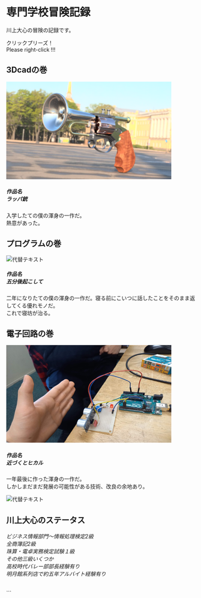<!DOCTYPE html>
<html lang="ja">
<head>
  <meta charset="UTF-8">
  <meta name="viewport" content="width=device-width, initial-scale=1.0">
</head>

<body>
  <div class="container">
    <div class="row">
      <div class="col-sm-12 text-center">
        <h1 class="fade-in">専門学校冒険記録</h1>
        <p class="fade-in">川上大心の冒険の記録です。</p>
        <p>クリックプリーズ！<br>Please right-click !!!</p>
      </div>
    </div>
    <div class="row">
      <div class="col-sm-4">
        <div class="image-container fade-in">
            <h2>3Dcadの巻</h2>
          <img src="aaa.png" alt="代替テキスト" width="440" height="260">
          <h5>作品名<br>ラッパ銃</h5>
          <p>入学したての僕の渾身の一作だ。<br>熱意があった。</p>
        </div>
      </div>
      <div class="col-sm-4">
        <div class="image-container fade-in">
            <h2>プログラムの巻</h2>
          <img src="タイトルなし.png" alt="代替テキスト" width="440" height="260">
          <h5>作品名<br>五分後起こして</h5>
          <p>二年になりたての僕の渾身の一作だ。寝る前にこいつに話したことをそのまま返してくる優れモノだ。<br>これで寝坊が治る。</p>
        </div>
      </div>
      <div class="col-sm-4">
        <div class="image-container fade-in">
          <h2>電子回路の巻</h2>
          <img src="20230112_133446.jpg" alt="代替テキスト" width="440" height="260">
          <h5>作品名<br>近づくとヒカル</h5>
          <p>一年最後に作った渾身の一作だ。<br>しかしまだまだ発展の可能性がある技術、改良の余地あり。</p>
        </div>
      </div>
    </div>
    <div class="row">
      <div class="col-sm-6">
        <div class="image-container fade-in">
          <img src="1682670902313.jpg" alt="代替テキスト" width="400" height="200">
        </div>
      </div>
      <div class="col-sm-6">
        <div class="image-container fade-in">
          <h2>川上大心のステータス</h2>
          <h6>ビジネス情報部門～情報処理検定2級<br>全商簿記2級<br>珠算・電卓実務検定試験１級<br>その他三級いくつか<br>高校時代バレー部部長経験有り<br>明月館系列店で約五年アルバイト経験有り</h6>
        </div>
      </div>
    </div>
  </div>

          
  </body>
  </html>
          ```

